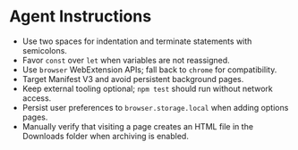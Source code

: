 # Agent Instructions

- Use two spaces for indentation and terminate statements with semicolons.
- Favor `const` over `let` when variables are not reassigned.
- Use `browser` WebExtension APIs; fall back to `chrome` for compatibility.
- Target Manifest V3 and avoid persistent background pages.
- Keep external tooling optional; `npm test` should run without network access.
- Persist user preferences to `browser.storage.local` when adding options pages.
- Manually verify that visiting a page creates an HTML file in the Downloads
  folder when archiving is enabled.

